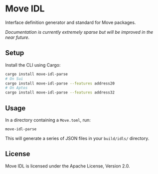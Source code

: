 # Move IDL

Interface definition generator and standard for Move packages.

_Documentation is currently extremely sparse but will be improved in the near future._

## Setup

Install the CLI using Cargo:

```bash
cargo install move-idl-parse
# On Sui
cargo install move-idl-parse --features address20
# On Aptos
cargo install move-idl-parse --features address32
```

## Usage

In a directory containing a `Move.toml`, run:

```
move-idl-parse
```

This will generate a series of JSON files in your `build/idls/` directory.

## License

Move IDL is licensed under the Apache License, Version 2.0.
